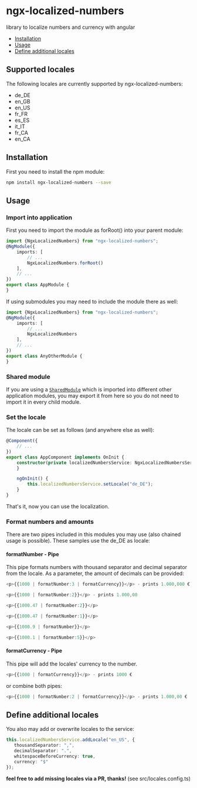 # ngx-localized-numbers
library to localize numbers and currency with angular

* [Installation](#installation)
* [Usage](#usage)
* [Define additional locales](#define-additional-locales)

## Supported locales
The following locales are currently supported by ngx-localized-numbers:
* de_DE
* en_GB
* en_US
* fr_FR
* es_ES
* it_IT
* fr_CA
* en_CA

## Installation
First you need to install the npm module:
```sh
npm install ngx-localized-numbers --save
```

## Usage
### Import into application
First you need to import the module as forRoot() into your parent module:
```ts
import {NgxLocalizedNumbers} from "ngx-localized-numbers";
@NgModule({
    imports: [
        // ...
        NgxLocalizedNumbers.forRoot()
    ],
    // ...
})
export class AppModule {
}
```
If using submodules you may need to include the module there as well:
```ts
import {NgxLocalizedNumbers} from "ngx-localized-numbers";
@NgModule({
    imports: [
        // ...
        NgxLocalizedNumbers
    ],
    // ...
})
export class AnyOtherModule {
}
```

### Shared module
If you are using a [`SharedModule`](https://angular.io/docs/ts/latest/guide/ngmodule.html#!#shared-modules)
which is imported into different other application modules, you may export it from here so you do not need to import it in every child module.

### Set the locale
The locale can be set as follows (and anywhere else as well):
```ts
@Component({
    // ...
})
export class AppComponent implements OnInit {
    constructor(private localizedNumbersService: NgxLocalizedNumbersService) {
    }

    ngOnInit() {
        this.localizedNumbersService.setLocale("de_DE");
    }
}
```

That's it, now you can use the localization.

### Format numbers and amounts
There are two pipes included in this modules you may use (also chained usage is possible). These samples use the de_DE as locale:

#### formatNumber - Pipe
This pipe formats numbers with thousand separator and decimal separator from the locale. As a parameter, the amount of decimals can be provided:
```ts
<p>{{1000 | formatNumber:3 | formatCurrency}}</p> - prints 1.000,000 €

<p>{{1000 | formatNumber:2}}</p> - prints 1.000,00

<p>{{1000.47 | formatNumber:2}}</p>

<p>{{1000.47 | formatNumber:1}}</p>

<p>{{1000.9 | formatNumber}}</p>

<p>{{1000.1 | formatNumber:5}}</p>
```

#### formatCurrency - Pipe
This pipe will add the locales' currency to the number.

```ts
<p>{{1000 | formatCurrency}}</p> - prints 1000 €
```

or combine both pipes:
```ts
<p>{{1000 | formatNumber:2 | formatCurrency}}</p> - prints 1.000,00 €

```

## Define additional locales
You also may add or overwrite locales to the service:
```ts
this.localizedNumbersService.addLocale("en_US", {
   thousandSeparator: ",",
   decimalSeparator: ".",
   whitespaceBeforeCurrency: true,
   currency: "$"
});

```

**feel free to add missing locales via a PR, thanks!** (see src/locales.config.ts)